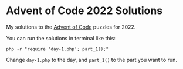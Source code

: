 # Advent of Code 2022 Solutions

My solutions to the [Advent of Code](https://adventofcode.com) puzzles for 2022.

You can run the solutions in terminal like this:

`php -r "require 'day-1.php'; part_1();"`

Change `day-1.php` to the day, and `part_1()` to the part you want to run.
